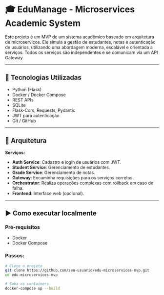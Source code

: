 # 🎓 EduManage - Microservices Academic System

Este projeto é um MVP de um sistema acadêmico baseado em arquitetura de microserviços. Ele simula a gestão de estudantes, notas e autenticação de usuários, utilizando uma abordagem moderna, escalável e orientada a serviços. Todos os serviços são independentes e se comunicam via um API Gateway.

---

## 🔧 Tecnologias Utilizadas

- Python (Flask)
- Docker / Docker Compose
- REST APIs
- SQLite
- Flask-Cors, Requests, Pydantic
- JWT para autenticação
- Git / GitHub

---

## 🧱 Arquitetura
**Serviços:**
- **Auth Service**: Cadastro e login de usuários com JWT.
- **Student Service**: Gerenciamento de estudantes.
- **Grade Service**: Gerenciamento de notas.
- **Gateway**: Encaminha requisições para os serviços corretos.
- **Orchestrator**: Realiza operações complexas com rollback em caso de falha.
- **Frontend**: Interface web (opcional).

---

## ▶️ Como executar localmente

### Pré-requisitos

- Docker
- Docker Compose

### Passos:

```bash
# Clone o projeto
git clone https://github.com/seu-usuario/edu-microservices-mvp.git
cd edu-microservices-mvp

# Suba os containers
docker-compose up --build

